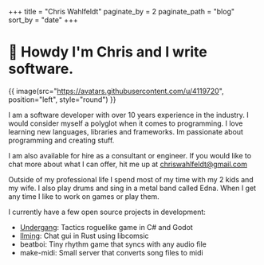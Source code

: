 +++
title = "Chris Wahlfeldt"
paginate_by = 2
paginate_path = "blog"
sort_by = "date"
+++

# 👋 Howdy I'm Chris and I write software.

{{ image(src="https://avatars.githubusercontent.com/u/4119720", position="left", style="round") }}

I am a software developer with over 10 years experience in the industry. I would consider myself a polyglot when it comes to programming. I love learning new languages, libraries and frameworks.
Im passionate about programming and creating stuff.

I am also available for hire as a consultant or engineer. If you would like to chat more about what I can offer, hit me up at [chriswahlfeldt@gmail.com](mailto:chriswahlfelt@gmail.com)

Outside of my professional life I spend most of my time with my 2 kids and my wife. I also play drums and sing in a metal band called Edna. When I get any time I like to work on games or play them.

I currently have a few open source projects in development:

- [Undergang](https://github.com/cwahlfeldt/Undergang): Tactics roguelike game in C# and Godot
- [llming](https://github.com/cwahlfeldt/llming): Chat gui in Rust using libcomsic
- beatboi: Tiny rhythm game that syncs with any audio file
- make-midi: Small server that converts song files to midi
